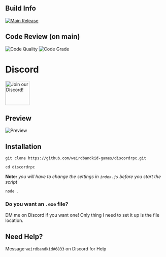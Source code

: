 ## Build Info
[![Main Release](https://github.com/weirdbandkid-games/discordrpc/actions/workflows/release_main.yml/badge.svg)](https://github.com/weirdbandkid-games/discordrpc/actions/workflows/release_main.yml)

## Code Review (on main)
![Code Quality](https://www.code-inspector.com/project/22490/score/svg)
![Code Grade](https://www.code-inspector.com/project/22490/status/svg)

# Discord
<div align="left">
    <a target="_blank" href="https://discord.gg/46HQ9rJ" title="Join our Discord!">
        <img  src="https://discordapp.com/api/guilds/713125432618385500/widget.png?style=banner2" height="76px" draggable="false" alt="Join our Discord!">
    </a>
</div>

## Preview
![Preview](https://www.weirdbandkid.games/cdn/img/rpc.png)

## Installation
`git clone https://github.com/weirdbandkid-games/discordrpc.git`

`cd discordrpc`

**Note:** *you will have to change the settings in `index.js` before you start the script*

`node .`

### Do you want an `.exe` file? 
DM me on Discord if you want one! 
Only thing I need to set it up is the file location.

## Need Help?
Message `weirdbandkid#6833` on Discord for Help

